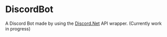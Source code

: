 # DiscordBot
A Discord Bot made by using the [Discord.Net](https://github.com/discord-net) API wrapper.
(Currently work in progress)
